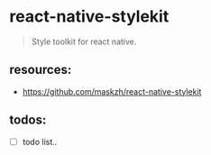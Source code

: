 # react-native-stylekit
> Style toolkit for react native.


## resources:
+ https://github.com/maskzh/react-native-stylekit

## todos:
- [ ] todo list..
